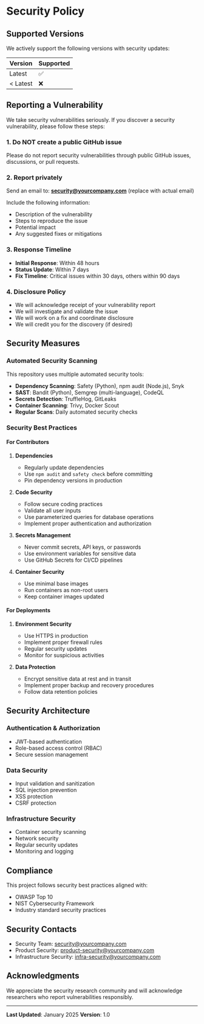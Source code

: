 # Security Policy

## Supported Versions

We actively support the following versions with security updates:

| Version | Supported          |
| ------- | ------------------ |
| Latest  | :white_check_mark: |
| < Latest| :x:                |

## Reporting a Vulnerability

We take security vulnerabilities seriously. If you discover a security vulnerability, please follow these steps:

### 1. Do NOT create a public GitHub issue

Please do not report security vulnerabilities through public GitHub issues, discussions, or pull requests.

### 2. Report privately

Send an email to: **security@yourcompany.com** (replace with actual email)

Include the following information:
- Description of the vulnerability
- Steps to reproduce the issue
- Potential impact
- Any suggested fixes or mitigations

### 3. Response Timeline

- **Initial Response**: Within 48 hours
- **Status Update**: Within 7 days
- **Fix Timeline**: Critical issues within 30 days, others within 90 days

### 4. Disclosure Policy

- We will acknowledge receipt of your vulnerability report
- We will investigate and validate the issue
- We will work on a fix and coordinate disclosure
- We will credit you for the discovery (if desired)

## Security Measures

### Automated Security Scanning

This repository uses multiple automated security tools:

- **Dependency Scanning**: Safety (Python), npm audit (Node.js), Snyk
- **SAST**: Bandit (Python), Semgrep (multi-language), CodeQL
- **Secrets Detection**: TruffleHog, GitLeaks
- **Container Scanning**: Trivy, Docker Scout
- **Regular Scans**: Daily automated security checks

### Security Best Practices

#### For Contributors

1. **Dependencies**
   - Regularly update dependencies
   - Use `npm audit` and `safety check` before committing
   - Pin dependency versions in production

2. **Code Security**
   - Follow secure coding practices
   - Validate all user inputs
   - Use parameterized queries for database operations
   - Implement proper authentication and authorization

3. **Secrets Management**
   - Never commit secrets, API keys, or passwords
   - Use environment variables for sensitive data
   - Use GitHub Secrets for CI/CD pipelines

4. **Container Security**
   - Use minimal base images
   - Run containers as non-root users
   - Keep container images updated

#### For Deployments

1. **Environment Security**
   - Use HTTPS in production
   - Implement proper firewall rules
   - Regular security updates
   - Monitor for suspicious activities

2. **Data Protection**
   - Encrypt sensitive data at rest and in transit
   - Implement proper backup and recovery procedures
   - Follow data retention policies

## Security Architecture

### Authentication & Authorization

- JWT-based authentication
- Role-based access control (RBAC)
- Secure session management

### Data Security

- Input validation and sanitization
- SQL injection prevention
- XSS protection
- CSRF protection

### Infrastructure Security

- Container security scanning
- Network security
- Regular security updates
- Monitoring and logging

## Compliance

This project follows security best practices aligned with:

- OWASP Top 10
- NIST Cybersecurity Framework
- Industry standard security practices

## Security Contacts

- Security Team: security@yourcompany.com
- Product Security: product-security@yourcompany.com
- Infrastructure Security: infra-security@yourcompany.com

## Acknowledgments

We appreciate the security research community and will acknowledge researchers who report vulnerabilities responsibly.

---

**Last Updated**: January 2025
**Version**: 1.0